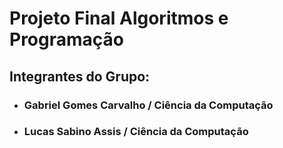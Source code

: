 # Projeto Final Algoritmos e Programação
## Integrantes do Grupo:
- ### Gabriel Gomes Carvalho / Ciência da Computação
- ### Lucas Sabino Assis / Ciência da Computação